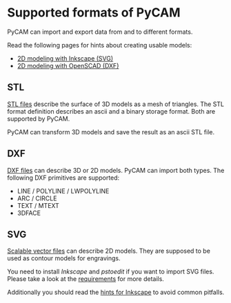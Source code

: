 Supported formats of PyCAM
==========================

PyCAM can import and export data from and to different formats.

Read the following pages for hints about creating usable models:

- [2D modeling with Inkscape (SVG)](modeling-inkscape-svg)
- [2D modeling with OpenSCAD (DXF)](modeling-openscad-dxf)

STL
---

[STL files](http://en.wikipedia.org/wiki/STL_(file_format)) describe the surface
of 3D models as a mesh of triangles. The STL format definition describes
an ascii and a binary storage format. Both are supported by PyCAM.

PyCAM can transform 3D models and save the result as an ascii STL file.

DXF
---

[DXF files](http://en.wikipedia.org/wiki/DXF_(file_format)) can describe 3D or
2D models. PyCAM can import both types. The following DXF primitives are
supported:

-   LINE / POLYLINE / LWPOLYLINE
-   ARC / CIRCLE
-   TEXT / MTEXT
-   3DFACE

SVG
---

[Scalable vector files](http://en.wikipedia.org/wiki/Scalable_Vector_Graphics) can describe 2D
models. They are supposed to be used as contour models for engravings.

You need to install *Inkscape* and *pstoedit* if you want to import SVG
files. Please take a look at the
[requirements](requirements#Optional_external_programs) for
more details.

Additionally you should read the [hints for Inkscape](modeling-inkscape-svg) to avoid 
common pitfalls.
